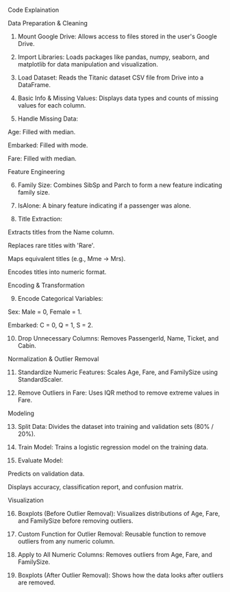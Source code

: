 Code Explaination

Data Preparation & Cleaning

1. Mount Google Drive: Allows access to files stored in the user's Google Drive.


2. Import Libraries: Loads packages like pandas, numpy, seaborn, and matplotlib for data manipulation and visualization.


3. Load Dataset: Reads the Titanic dataset CSV file from Drive into a DataFrame.


4. Basic Info & Missing Values: Displays data types and counts of missing values for each column.


5. Handle Missing Data:

Age: Filled with median.

Embarked: Filled with mode.

Fare: Filled with median.




Feature Engineering

6. Family Size: Combines SibSp and Parch to form a new feature indicating family size.


7. IsAlone: A binary feature indicating if a passenger was alone.


8. Title Extraction:

Extracts titles from the Name column.

Replaces rare titles with 'Rare'.

Maps equivalent titles (e.g., Mme → Mrs).

Encodes titles into numeric format.




Encoding & Transformation

9. Encode Categorical Variables:

Sex: Male = 0, Female = 1.

Embarked: C = 0, Q = 1, S = 2.



10. Drop Unnecessary Columns: Removes PassengerId, Name, Ticket, and Cabin.



Normalization & Outlier Removal

11. Standardize Numeric Features: Scales Age, Fare, and FamilySize using StandardScaler.


12. Remove Outliers in Fare: Uses IQR method to remove extreme values in Fare.



Modeling

13. Split Data: Divides the dataset into training and validation sets (80% / 20%).


14. Train Model: Trains a logistic regression model on the training data.


15. Evaluate Model:



Predicts on validation data.

Displays accuracy, classification report, and confusion matrix.


Visualization

16. Boxplots (Before Outlier Removal): Visualizes distributions of Age, Fare, and FamilySize before removing outliers.


17. Custom Function for Outlier Removal: Reusable function to remove outliers from any numeric column.


18. Apply to All Numeric Columns: Removes outliers from Age, Fare, and FamilySize.


19. Boxplots (After Outlier Removal): Shows how the data looks after outliers are removed.
